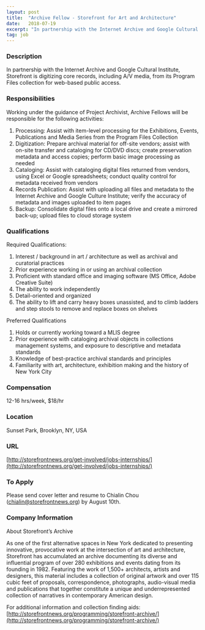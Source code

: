 ```yaml
---
layout: post
title:  "Archive Fellow - Storefront for Art and Architecture"
date:   2018-07-19
excerpt: "In partnership with the Internet Archive and Google Cultural Institute, Storefront is digitizing core records, including A/V media, from its Program Files collection for web-based public access."
tag: job
---
```


### Description   

In partnership with the Internet Archive and Google Cultural Institute, Storefront is digitizing core records, including A/V media, from its Program Files collection for web-based public access.


### Responsibilities   

Working under the guidance of Project Archivist, Archive Fellows will be responsible for the following activities:
1. Processing: Assist with item-level processing for the Exhibitions, Events, Publications and Media Series from the Program Files Collection
2. Digitization: Prepare archival material for off-site vendors; assist with on-site transfer and cataloging for CD/DVD discs; create preservation metadata and access copies; perform basic image processing as needed
3. Cataloging: Assist with cataloging digital files returned from vendors, using Excel or Google spreadsheets; conduct quality control for metadata received from vendors
4. Records Publication: Assist with uploading all files and metadata to the Internet Archive and Google Culture Institute; verify the accuracy of metadata and images uploaded to item pages
5. Backup: Consolidate digital files onto a local drive and create a mirrored back-up; upload files to cloud storage system


### Qualifications   

Required Qualifications:
1. Interest / background in art / architecture as well as archival and curatorial practices
2. Prior experience working in or using an archival collection
3. Proficient with standard office and imaging software (MS Office, Adobe Creative Suite)
4. The ability to work independently
5. Detail-oriented and organized
6. The ability to lift and carry heavy boxes unassisted, and to climb ladders and step stools to remove and replace boxes on shelves
 
Preferred Qualifications
1. Holds or currently working toward a MLIS degree
2. Prior experience with cataloging archival objects in collections management systems, and exposure to descriptive and metadata standards
3. Knowledge of best-practice archival standards and principles
4. Familiarity with art, architecture, exhibition making and the history of New York City
 


### Compensation   

12-16 hrs/week, $18/hr


### Location   

Sunset Park, Brooklyn, NY, USA


### URL   

[http://storefrontnews.org/get-involved/jobs-internships/](http://storefrontnews.org/get-involved/jobs-internships/)

### To Apply   

Please send cover letter and resume to Chialin Chou (chialin@storefrontnews.org) by August 10th.


### Company Information   

About Storefront’s Archive

As one of the first alternative spaces in New York dedicated to presenting innovative, provocative work at the intersection of art and architecture, Storefront has accumulated an archive documenting its diverse and influential program of over 280 exhibitions and events dating from its founding in 1982. Featuring the work of 1,500+ architects, artists and designers, this material includes a collection of original artwork and over 115 cubic feet of proposals, correspondence, photographs, audio-visual media and publications that together constitute a unique and underrepresented collection of narratives in contemporary American design.

For additional information and collection finding aids: [http://storefrontnews.org/programming/storefront-archive/](http://storefrontnews.org/programming/storefront-archive/)



